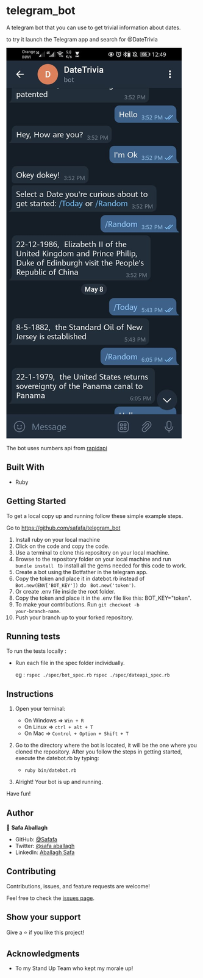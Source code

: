 # telegram_bot

A telegram bot that you can use to get trivial information about  dates. 

to try it launch the Telegram app and search for @DateTrivia


![screenshot](./img/screenshot.jpeg)

The bot uses numbers api from [rapidapi](https://rapidapi.com/divad12/api/numbers-1)

## Built With

- Ruby  

## Getting Started

To get a local copy up and running follow these simple example steps.

Go to https://github.com/safafa/telegram_bot

1. Install ruby on your local machine
2. Click on the code and copy the code.
3. Use a terminal to clone this repository on your local machine.
4. Browse to the repository folder on your local machine and run <code> bundle install </code> to install all the gems needed for this code to work.
5. Create a bot using the Botfather in the telegram app.
6. Copy the token and place it in datebot.rb instead of <code> Bot.new(ENV['BOT_KEY'])</code> do <code> Bot.new('token')</code>.
7. Or create .env file inside the root folder.
8. Copy the token and place it in the .env file like this: BOT_KEY="token".
9. To make your contributions. Run <code>git checkout -b your-branch-name</code>.
10. Push your branch up to your forked repository.

## Running tests

To run the tests locally :

- Run each file in the spec folder individually.

   eg : `rspec ./spec/bot_spec.rb`  `rspec ./spec/dateapi_spec.rb`


## Instructions

1) Open your terminal:
    - On Windows => <code>Win + R</code>
    - On Linux => <code>ctrl + alt + T</code>
    - On Mac => <code>Control + Option + Shift + T</code>

2) Go to the directory where the bot is located, it will be the one where you cloned the repository. After you follow the steps in getting started, execute the datebot.rb by typing:
    - <code>ruby bin/datebot.rb</code>

3) Alright! Your bot is up and running.


Have fun!

## Author

👤 **Safa Aballagh**

- GitHub: [@Safafa](https://github.com/safafa)
- Twitter: [@safa aballagh](https://twitter.com/Aballagh_S)
- LinkedIn: [Aballagh Safa](https://www.linkedin.com/in/aballaghsafa/)

## Contributing

Contributions, issues, and feature requests are welcome!

Feel free to check the [issues page](https://github.com/safafa/telegram_bot/issues).

## Show your support

Give a ⭐️ if you like this project!

## Acknowledgments

- To my Stand Up Team who kept my morale up!
